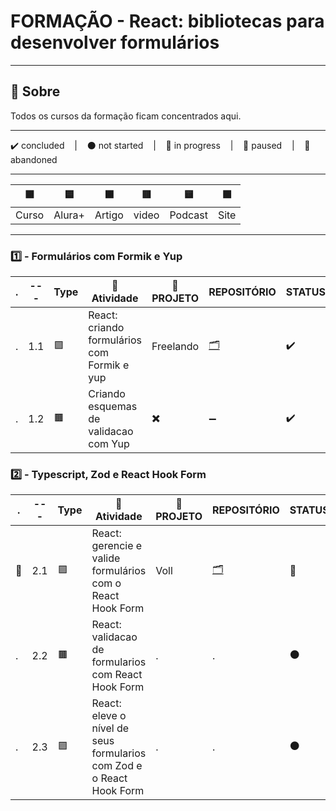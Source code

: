 # FORMAÇÃO - React: bibliotecas para desenvolver formulários

---

## 📌 Sobre
  Todos os cursos da formação ficam concentrados aqui.

---

<p>
  ✔️ concluded &nbsp;&nbsp;&nbsp;|&nbsp;&nbsp;&nbsp;
  ⚫ not started &nbsp;&nbsp;&nbsp;|&nbsp;&nbsp;&nbsp;
  🔵 in progress &nbsp;&nbsp;&nbsp;|&nbsp;&nbsp;&nbsp;
  🔶 paused &nbsp;&nbsp;&nbsp;|&nbsp;&nbsp;&nbsp;
  🔴 abandoned 
</p>

---
| 🟪 | 🟦 | 🟫 | 🟥 | 🟨 | 🟩 |
| --- | --- | --- | --- | --- | --- |
| Curso | Alura+ | Artigo | video | Podcast | Site |

---

### 1️⃣ - Formulários com Formik e Yup
| . | --- | Type | 📘 Atividade | 🔗 PROJETO | REPOSITÓRIO | STATUS |
| --- | --- | --- | --- | --- | --- | --- |
| . | 1.1 | 🟪 | React: criando formulários com Formik e yup | Freelando | [🗂️](./Criando_Formularios_com_Formik_E_Yup/) | ✔️ |
| . | 1.2 | 🟫 | Criando esquemas de validacao com Yup | ✖️ | ➖ | ✔️ |



### 2️⃣ - Typescript, Zod e React Hook Form

| . | --- | Type | 📘 Atividade | 🔗 PROJETO | REPOSITÓRIO | STATUS |
| --- | --- | --- | --- | --- | --- | --- |
| 🚩 | 2.1 | 🟪 | React: gerencie e valide formulários com o React Hook Form | Voll | [🗂️](./Gerencia_Valide_Forms_React_Hook_Form/) | 🔵 |
| . | 2.2 | 🟫 | React: validacao de formularios com React Hook Form | . | . | ⚫ |
| . | 2.3 | 🟪 | React: eleve o nível de seus formularios com Zod e o React Hook Form | . | . | ⚫ |
